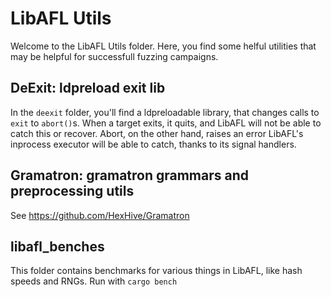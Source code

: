 # LibAFL Utils

Welcome to the LibAFL Utils folder.
Here, you find some helful utilities that may be helpful for successfull fuzzing campaigns.

## DeExit: ldpreload exit lib

In the `deexit` folder, you'll find a ldpreloadable library, that changes calls to `exit` to `abort()`s.
When a target exits, it quits, and LibAFL will not be able to catch this or recover.
Abort, on the other hand, raises an error LibAFL's inprocess executor will be able to catch, thanks to its signal handlers.

## Gramatron: gramatron grammars and preprocessing utils

See https://github.com/HexHive/Gramatron

## libafl_benches

This folder contains benchmarks for various things in LibAFL, like hash speeds and RNGs.
Run with `cargo bench`